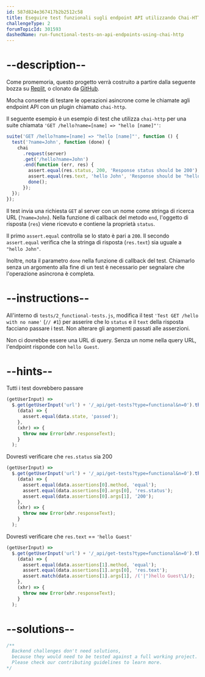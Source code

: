 ```yaml
---
id: 587d824e367417b2b2512c58
title: Eseguire test funzionali sugli endpoint API utilizzando Chai-HTTP
challengeType: 2
forumTopicId: 301593
dashedName: run-functional-tests-on-api-endpoints-using-chai-http
---
```


# --description--

Come promemoria, questo progetto verrà costruito a partire dalla seguente bozza su [Replit](https://replit.com/github/freeCodeCamp/boilerplate-mochachai), o clonato da [GitHub](https://github.com/freeCodeCamp/boilerplate-mochachai/).

Mocha consente di testare le operazioni asincrone come le chiamate agli endpoint API con un plugin chiamato `chai-http`.

Il seguente esempio è un esempio di test che utilizza `chai-http` per una suite chiamata `'GET /hello?name=[name] => "hello [name]"'`:

```js
suite('GET /hello?name=[name] => "hello [name]"', function () {
  test('?name=John', function (done) {
    chai
      .request(server)
      .get('/hello?name=John')
      .end(function (err, res) {
        assert.equal(res.status, 200, 'Response status should be 200');
        assert.equal(res.text, 'hello John', 'Response should be "hello John"');
        done();
      });
  });
});
```

Il test invia una richiesta `GET` al server con un nome come stringa di ricerca URL (`?name=John`). Nella funzione di callback del metodo `end`, l'oggetto di risposta (`res`) viene ricevuto e contiene la proprietà `status`.

Il primo `assert.equal` controlla se lo stato è pari a `200`. Il secondo `assert.equal` verifica che la stringa di risposta (`res.text`) sia uguale a `"hello John"`.

Inoltre, nota il parametro `done` nella funzione di callback del test. Chiamarlo senza un argomento alla fine di un test è necessario per segnalare che l'operazione asincrona è completa.

# --instructions--

All'interno di `tests/2_functional-tests.js`, modifica il test `'Test GET /hello with no name'` (`// #1`) per asserire che lo `status` e il `text` della risposta facciano passare i test. Non alterare gli argomenti passati alle asserzioni.

Non ci dovrebbe essere una URL di query. Senza un nome nella query URL, l'endpoint risponde con `hello Guest`.

# --hints--

Tutti i test dovrebbero passare

```js
(getUserInput) =>
  $.get(getUserInput('url') + '/_api/get-tests?type=functional&n=0').then(
    (data) => {
      assert.equal(data.state, 'passed');
    },
    (xhr) => {
      throw new Error(xhr.responseText);
    }
  );
```

Dovresti verificare che `res.status` sia 200

```js
(getUserInput) =>
  $.get(getUserInput('url') + '/_api/get-tests?type=functional&n=0').then(
    (data) => {
      assert.equal(data.assertions[0].method, 'equal');
      assert.equal(data.assertions[0].args[0], 'res.status');
      assert.equal(data.assertions[0].args[1], '200');
    },
    (xhr) => {
      throw new Error(xhr.responseText);
    }
  );
```

Dovresti verificare che `res.text` == `'hello Guest'`

```js
(getUserInput) =>
  $.get(getUserInput('url') + '/_api/get-tests?type=functional&n=0').then(
    (data) => {
      assert.equal(data.assertions[1].method, 'equal');
      assert.equal(data.assertions[1].args[0], 'res.text');
      assert.match(data.assertions[1].args[1], /('|")hello Guest\1/);
    },
    (xhr) => {
      throw new Error(xhr.responseText);
    }
  );
```

# --solutions--

```js
/**
  Backend challenges don't need solutions, 
  because they would need to be tested against a full working project. 
  Please check our contributing guidelines to learn more.
*/
```
